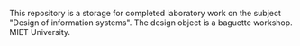 This repository is a storage for completed laboratory work on the subject "Design of information systems". The design object is a baguette workshop. MIET University.
